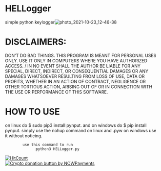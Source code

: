 # HELLogger
simple python keylogger![photo_2021-10-23_12-46-38](https://user-images.githubusercontent.com/36337300/138550755-35f9e3e4-2e2d-47f8-94d1-cf8bf960205b.jpg)

# DISCLAIMERS:
DON'T DO BAD THINGS. THIS PROGRAM IS MEANT FOR PERSONAL USES ONLY. USE IT ONLY IN COMPUTERS WHERE YOU HAVE AUTHORIZED ACCESS.
/
IN NO EVENT SHALL THE AUTHOR BE LIABLE FOR ANY SPECIAL, DIRECT, INDIRECT, OR CONSEQUENTIAL DAMAGES OR ANY DAMAGES WHATSOEVER RESULTING FROM LOSS OF USE, DATA OR PROFITS, WHETHER IN AN ACTION OF CONTRACT, NEGLIGENCE OR OTHER TORTIOUS ACTION, ARISING OUT OF OR IN CONNECTION WITH THE USE OR PERFORMANCE OF THIS SOFTWARE.
# HOW TO USE
 
on linux  do $ sudo pip3 install pynput.
 and on windows  do $ pip install pynput.
simply use the nohup command on linux and .pyw on windows use it without noticing.

            use this command to run 
                  python3 HELLogger.py
[![HitCount](http://hits.dwyl.com/aryainjas/HELLogger.svg?style=flat-square)](http://hits.dwyl.com/aryainjas/HELLogger)   
<a href="https://nowpayments.io/donation?api_key=8NWRRT9-GWM4NDE-JXPJF75-74ZY5D0" target="_blank">
<img src="https://nowpayments.io/images/embeds/donation-button-black.svg" alt="Crypto donation button by NOWPayments">
</a>

